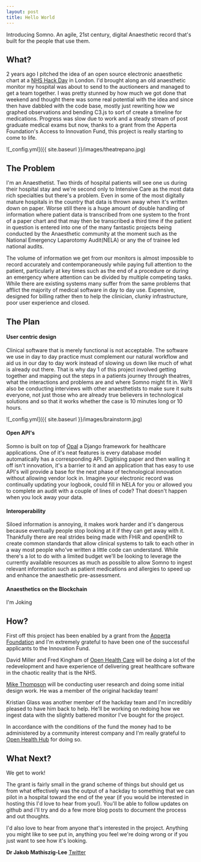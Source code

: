```yaml
---
layout: post
title: Hello World
---
```


Introducing Somno. An agile, 21st century, digital Anaesthetic record that's built for the people that use them.


<h2>What?</h2>
2 years ago I pitched the idea of an open source electronic anaesthetic chart at a <a href="http://nhshackday.com/">NHS Hack Day</a> in London. I'd brought along an old anaesthetic monitor my hospital was about to send to the auctioneers and managed to get a team together. I was pretty stunned by how much we got done that weekend and thought there was some real potential with the idea and since then have dabbled with the code base, mostly just rewriting how we graphed observations and bending C3.js to sort of create a timeline for medications. Progress was slow due to work and a steady stream of post graduate medical exams but now, thanks to a grant from the Apperta Foundation's Access to Innovation Fund, this project is really starting to come to life.

![_config.yml]({{ site.baseurl }}/images/theatrepano.jpg)

<h2>The Problem</h2>
I'm an Anaesthetist. Two thirds of hospital patients will see one us during their hospital stay and we're second only to Intensive Care as the most data rich specialties but there's a problem. Even in some of the most digitally mature hospitals in the country that data is thrown away when it's written down on paper. Worse still there is a huge amount of double handling of information where patient data is transcribed from one system to the front of a paper chart and that may then be transcribed a third time if the patient in question is entered into one of the many fantastic projects being conducted by the Anaesthetic community at the moment such as the National Emergency Laparotomy Audit(NELA) or any the of trainee led national audits.

The volume of information we get from our monitors is almost impossible to record accurately and contemporaneously while paying full attention to the patient, particularly at key times such as the end of a procedure or during an emergency where attention can be divided by multiple competing tasks. While there are existing systems many suffer from the same problems that afflict the majority of medical software in day to day use. Expensive, designed for billing rather then to help the clinician, clunky infrastructure, poor user experience and closed.

<h2>The Plan</h2>
<h4>User centric design</h4>
Clinical software that is merely functional is not acceptable. The software we use in day to day practice must complement our natural workflow and aid us in our day to day work instead of slowing us down like much of what is already out there. That is why day 1 of this project involved getting together and mapping out the steps in a patients journey through theatres, what the interactions and problems are and where Somno might fit in. We'll also be conducting interviews with other anaesthetists to make sure it suits everyone, not just those who are already true believers in technological solutions and so that it works whether the case is 10 minutes long or 10 hours.

![_config.yml]({{ site.baseurl }}/images/brainstorm.jpg)

<h4>Open API's</h4>
Somno is built on top of <a href="https://opal.openhealthcare.org.uk/">Opal</a> a Django framework for healthcare applications. One of it's neat features is every database model automatically has a corresponding API. Digitising paper and then walling it off isn't innovation, it's a barrier to it and an application that has easy to use API's will provide a base for the next phase of technological innovation without allowing vendor lock in. Imagine your electronic record was continually updating your logbook, could fill in NELA for you or allowed you to complete an audit with a couple of lines of code? That doesn't happen when you lock away your data.

<h4>Interoperability</h4>
Siloed information is annoying, it makes work harder and it's dangerous because eventually people stop looking at it if they can get away with it. Thankfully there are real strides being made with FHiR and openEHR to create common standards that allow clinical systems to talk to each other in a way most people who've written a little code can understand. While there's a lot to do with a limited budget we'll be looking to leverage the currently available resources as much as possible to allow Somno to ingest relevant information such as patient medications and allergies to speed up and enhance the anaesthetic pre-assessment.

<h4>Anaesthetics on the Blockchain</h4>
I'm Joking

<h2>How?</h2>
<p>First off this project has been enabled by a grant from the <a href="https://apperta.org/">Apperta Foundation</a> and I'm extremely grateful to have been one of the successful applicants to the Innovation Fund.</p>
<p>David Miller and Fred Kingham of <a href="https://www.openhealthcare.org.uk/">Open Health Care</a> will be doing a lot of the redevelopment and have experience of delivering great healthcare software in the chaotic reality that is the NHS.</p>
<p><a href="http://artifactual.co.uk/">Mike Thompson</a> will be conducting user research and doing some initial design work. He was a member of the original hackday team!</p>
<p>Kristian Glass was another member of the hackday team and I'm incredibly pleased to have him back to help. He'll be working on redoing how we ingest data with the slightly battered monitor I've bought for the project.</p>
<p>In accordance with the conditions of the fund the money had to be administered by a community interest company and I'm really grateful to <a href="https://www.openhealthhub.org/">Open Health Hub</a> for doing so.</p>

<h2>What Next?</h2>
We get to work!

The grant is fairly small in the grand scheme of things but should get us from what effectively was the output of a hackday to something that we can pilot in a hospital toward the end of the year (if you would be interested in hosting this I'd love to hear from you!). You'll be able to follow updates on github and i'll try and do a few more blog posts to document the process and out thoughts.

I'd also love to hear from anyone that's interested in the project. Anything you might like to see put in, anything you feel we're doing wrong or if you just want to see how it's looking.


<b>Dr Jakob Mathiszig-Lee</b>
<a href="https://twitter.com/willtube4food">
      <i class="fa fa-twitter"></i> Twitter
</a>
